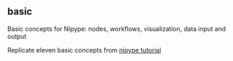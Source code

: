 ## **basic**

Basic concepts for Nipype: nodes, workflows, visualization, data input and output

Replicate eleven basic concepts from [nipype tutorial](https://miykael.github.io/nipype_tutorial/)

